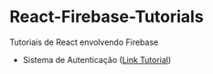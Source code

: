 # React-Firebase-Tutorials
Tutoriais de React envolvendo Firebase
- Sistema de Autenticação ([Link Tutorial](https://www.youtube.com/watch?v=PKwu15ldZ7k))
